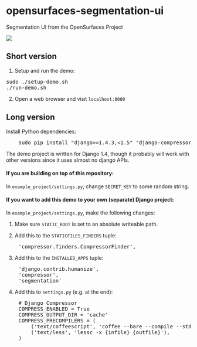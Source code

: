 # opensurfaces-segmentation-ui
Segmentation UI from the OpenSurfaces Project

![](https://github.com/seanbell/opensurfaces-segmentation-ui/blob/master/screenshot.png?raw=true)

## Short version
1. Setup and run the demo:
<pre>
sudo ./setup-demo.sh
./run-demo.sh
</pre>

2. Open a web browser and visit `localhost:8000`

## Long version
Install Python dependencies:
<pre>
	sudo pip install "django&gt;=1.4.3,&lt;1.5" "django-compressor&gt;=1.2,&lt;2" "ua-parser&gt;=0.3.2,&lt;0.4"
</pre>

The demo project is written for Django 1.4, though it probably will work with
other versions since it uses almost no django APIs.

#### If you are building on top of this repository:
In `example_project/settings.py`, change `SECRET_KEY` to some
random string.

#### If you want to add this demo to your own (separate) Django project:
In `example_project/settings.py`, make the following changes:

1. Make sure `STATIC_ROOT` is set to an absolute writeable path.

2. Add this to the `STATICFILES_FINDERS` tuple:
<pre>
	'compressor.finders.CompressorFinder',
</pre>

3. Add this to the `INSTALLED_APPS` tuple:
<pre>
	'django.contrib.humanize',
	'compressor',
	'segmentation'
</pre>

4. Add this to `settings.py` (e.g. at the end):
<pre>
	# Django Compressor
	COMPRESS_ENABLED = True
	COMPRESS_OUTPUT_DIR = 'cache'
	COMPRESS_PRECOMPILERS = (
		('text/coffeescript', 'coffee --bare --compile --stdio'),
		('text/less', 'lessc -x {infile} {outfile}'),
	)
</pre>

